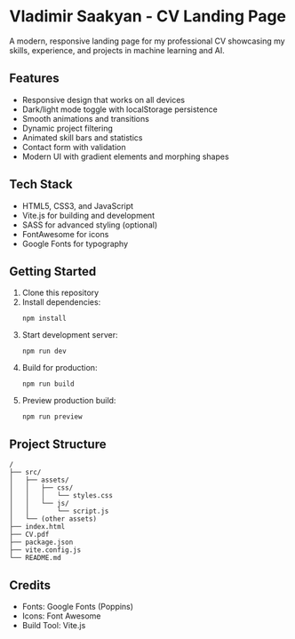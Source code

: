 # Vladimir Saakyan - CV Landing Page

A modern, responsive landing page for my professional CV showcasing my skills, experience, and projects in machine learning and AI.

## Features

- Responsive design that works on all devices
- Dark/light mode toggle with localStorage persistence
- Smooth animations and transitions
- Dynamic project filtering
- Animated skill bars and statistics
- Contact form with validation
- Modern UI with gradient elements and morphing shapes

## Tech Stack

- HTML5, CSS3, and JavaScript
- Vite.js for building and development
- SASS for advanced styling (optional)
- FontAwesome for icons
- Google Fonts for typography

## Getting Started

1. Clone this repository
2. Install dependencies:
   ```
   npm install
   ```
3. Start development server:
   ```
   npm run dev
   ```
4. Build for production:
   ```
   npm run build
   ```
5. Preview production build:
   ```
   npm run preview
   ```

## Project Structure

```
/
├── src/
│   ├── assets/
│   │   ├── css/
│   │   │   └── styles.css
│   │   └── js/
│   │       └── script.js
│   └── (other assets)
├── index.html
├── CV.pdf
├── package.json
├── vite.config.js
└── README.md
```

## Credits

- Fonts: Google Fonts (Poppins)
- Icons: Font Awesome
- Build Tool: Vite.js